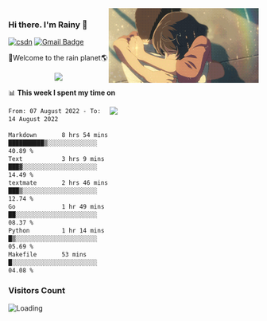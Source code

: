 <img  align='right' height="150" src="https://github.com/LikeRainDay/LikeRainDay/blob/master/pic/img_rain_1.gif?raw=true">



### Hi there. I'm Rainy :lemon:

[![csdn](https://img.shields.io/badge/-csdn-c14438?style=flat-square&logo=c&logoColor=white)](https://blog.csdn.net/qq_15807167)
[![Gmail Badge](https://img.shields.io/badge/-gmail-c14438?style=flat-square&logo=Gmail&logoColor=white&link=mailto:houshuai0816@gmail.com)](mailto:houshuai0816@gmail.com)

🚀Welcome to the rain planet🌎

<center>
<img align='center'  src="https://source.unsplash.com/random/1200x600">
</center>

📊 **This week I spent my time on**

<img align='right'   width="300" src="https://github-readme-stats.vercel.app/api?username=LikeRainDay&show_icons=true&title_color=fff&icon_color=79ff97&text_color=9f9f9f&bg_color=151515">

<!--START_SECTION:waka-->

```text
From: 07 August 2022 - To: 14 August 2022

Markdown       8 hrs 54 mins   ██████████▒░░░░░░░░░░░░░░   40.89 %
Text           3 hrs 9 mins    ███▓░░░░░░░░░░░░░░░░░░░░░   14.49 %
textmate       2 hrs 46 mins   ███▒░░░░░░░░░░░░░░░░░░░░░   12.74 %
Go             1 hr 49 mins    ██░░░░░░░░░░░░░░░░░░░░░░░   08.37 %
Python         1 hr 14 mins    █▒░░░░░░░░░░░░░░░░░░░░░░░   05.69 %
Makefile       53 mins         █░░░░░░░░░░░░░░░░░░░░░░░░   04.08 %
```

<!--END_SECTION:waka-->

### Visitors Count
<img align="left" src = "https://profile-counter.glitch.me/LikeRainDay/count.svg" alt ="Loading">
